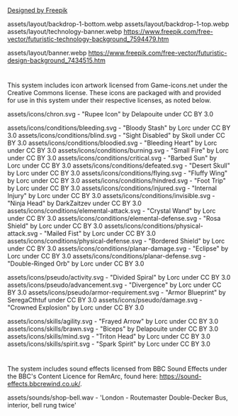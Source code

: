 <a href="http://www.freepik.com">Designed by Freepik</a>

assets/layout/backdrop-1-bottom.webp
assets/layout/backdrop-1-top.webp
assets/layout/technology-banner.webp
https://www.freepik.com/free-vector/futuristic-technology-background_7594479.htm

assets/layout/banner.webp
https://www.freepik.com/free-vector/futuristic-design-background_7434515.htm

#

This system includes icon artwork licensed from Game-icons.net under the Creative Commons license. These icons are packaged with and provided for use in this system under their respective licenses, as noted below.


assets/icons/chron.svg - "Rupee Icon" by Delapouite under CC BY 3.0

assets/icons/conditions/bleeding.svg - "Bloody Stash" by Lorc under CC BY 3.0
assets/icons/conditions/blind.svg - "Sight Disabled" by Skoll under CC BY 3.0
assets/icons/conditions/bloodied.svg - "Bleeding Heart" by Lorc under CC BY 3.0
assets/icons/conditions/burning.svg - "Small Fire" by Lorc under CC BY 3.0
assets/icons/conditions/critical.svg - "Barbed Sun" by Lorc under CC BY 3.0
assets/icons/conditions/defeated.svg - "Desert Skull" by Lorc under CC BY 3.0
assets/icons/conditions/flying.svg - "Fluffy Wing" by Lorc under CC BY 3.0
assets/icons/conditions/hindred.svg - "Foot Trip" by Lorc under CC BY 3.0
assets/icons/conditions/injured.svg - "Internal Injury" by Lorc under CC BY 3.0
assets/icons/conditions/invisible.svg - "Ninja Head" by DarkZaitzev under CC BY 3.0
assets/icons/conditions/elemental-attack.svg - "Crystal Wand" by Lorc under CC BY 3.0
assets/icons/conditions/elemental-defense.svg - "Rosa Shield" by Lorc under CC BY 3.0
assets/icons/conditions/physical-attack.svg - "Mailed Fist" by Lorc under CC BY 3.0
assets/icons/conditions/physical-defense.svg - "Bordered Shield" by Lorc under CC BY 3.0
assets/icons/conditions/planar-damage.svg - "Eclipse" by Lorc under CC BY 3.0
assets/icons/conditions/planar-defense.svg - "Double-Ringed Orb" by Lorc under CC BY 3.0

assets/icons/pseudo/activity.svg - "Divided Spiral" by Lorc under CC BY 3.0
assets/icons/pseudo/advancement.svg - "Divergence" by Lorc under CC BY 3.0
assets/icons/pseudo/armor-requirement.svg - "Armor Blueprint" by SeregaCthtuf under CC BY 3.0
assets/icons/pseudo/damage.svg - "Crowned Explosion" by Lorc under CC BY 3.0

assets/icons/skills/agility.svg - "Frayed Arrow" by Lorc under CC BY 3.0
assets/icons/skills/brawn.svg - "Biceps" by Delapouite under CC BY 3.0
assets/icons/skills/mind.svg - "Triton Head" by Lorc under CC BY 3.0
assets/icons/skills/spirit.svg - "Spark Spirit" by Lorc under CC BY 3.0

#

The system includes sound effects licensed from BBC Sound Effects under the BBC's Content Licence for RemArc, found here: https://sound-effects.bbcrewind.co.uk/.

assets/sounds/shop-bell.wav - 'London - Routemaster Double-Decker Bus, interior, bell rung twice'
